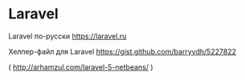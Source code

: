 # Laravel

Laravel по-русски
https://laravel.ru

Хелпер-файл для Laravel
https://gist.github.com/barryvdh/5227822

( http://arhamzul.com/laravel-5-netbeans/ )